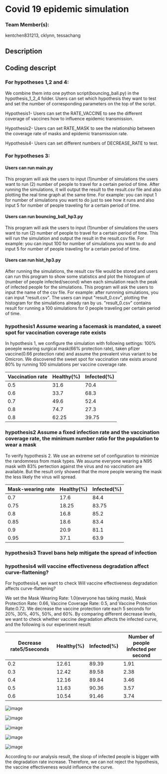 # Covid 19 epidemic simulation
### Team Member(s):
kentchen831213, cklynn, tessachang

## Description


## Coding descript

### For hypotheses 1,2 and 4:
We combine them into one python script(bouncing_ball.py) in the hypothesis_1_2_4 folder. Users can set which hypothesis they want to test and set the number of corresponding parameters on the top of the script. 

Hypothesis1-
Users can set the RATE_VACCINE to see the different coverage of vaccines how to influence epidemic transmission. 

Hypothesis2-
Users can set RATE_MASK to see the relationship between the coverage rate of masks and epidemic transmission rate.

Hypothesis4-
Users can set different numbers of DECREASE_RATE to test. 

### For hypotheses 3:
#### Users can run main.py
This program will ask the users to input (1)number of simulations the users want to run (2) number of people to travel for a certain period of time.
After running the simulations, it will output the result to the result.csv file and also plotting the real time graph at the same time.
For example: you can input 1 for number of simulations you want to do just to see how it runs and also input 5 for number of people traveling for a certain period of time.


#### Users can run bouncing_ball_hp3.py
This program will ask the users to input (1)number of simulations the users want to run (2) number of people to travel for a certain period of time.
This will run the simulation and output the result in the result.csv file. 
For example: you can input 100 for number of simulations you want to do and input 5 for number of people traveling for a certain period of time. 

#### Users can run hist_hp3.py
After running the simulations, the result csv file would be stored and users can run this program to show some statistics and plot the histogram of (number of people infected/second) when each simulation reach the peak of infected people for the simulations.
This program will ask the users to input the name of the csv file. 
For example: after runnning simulations, you can input "result.csv". The users can input "result_0.csv", plotting the histogram for the simulations already ran by us. "result_0.csv" contains result for running a 100 simulations for 0 people traveling per certain period of time.


### hypothesis1 Assume wearing a facemask is mandated, a sweet spot for vaccination coverage rate exists
In hypothesis 1, we configure the simulation with following settings:
100% peoeple wearing surgical mask(66% protection rate), taken pfizer vaccine(0.66 protection rate) and assume the prevalent virus variant to be Omicron.
We discovered the sweet spot for vaccination rate exists around 80% by running 100 simulations per vaccine coverage rate.

| Vaccination rate | Healthy(%) | Infected(%) |
| -----------------| ------- | ---------|
| 0.5 | 31.6 | 70.4 |
| 0.6 | 33.7 | 68.3 |
| 0.7 | 49.6 | 52.4 |
| 0.8 | 74.7 | 27.3 |
| 0.8 | 62.25 | 39.75 |

### hypothesis2 Assume a fixed infection rate and the vaccination coverage rate, the minimum number ratio for the population to wear a mask
To verify hypothesis 2. We use an extreme set of configuration to minimize the randomness from mask types. We asuume everyone wearing a N95 mask with 83% pertection against the virus and no vaccination are available. But the result only showed that the more people weraing the mask the less likely the virus will spread.

| Mask-wearing rate | Healthy(%) | Infected(%) |
| ----------------- | ---------- | ----------- |
| 0.7 | 17.6 | 84.4 |
| 0.75 | 18.25 | 83.75 |
| 0.8 | 16.8 | 85.2 |
| 0.85 | 18.6 | 83.4 |
| 0.9 | 20.9 | 81.1 |
| 0.95 | 37.1 | 63.9 |

### hypothesis3 Travel bans help mitigate the spread of infection

### hypothesis4 will vaccine effectiveness degradation affect curve-flattening?

For hypothesis4, we want to check Will vaccine effectiveness degradation affects curve-flattening?

We set the Mask Wearing Rate: 1.0(everyone has taking mask), Mask Protection Rate: 0.66, Vaccine Coverage Rate: 0.5, and Vaccine Protection Rate:0.72. 
We decrease the vaccine protection rate each 5 seconds for 20%, 30%, 40%, 50%, and 60%. By comparing different decrease levels, we want to check whether vaccine degradation affects the infected curve, and the following is our experiment result:

| Decrease rate5/5seconds | Healthy(%) | Infected(%) | Number of people infected per second |
| --- | ----------- |  ----------- |  ----------- |
|0.2 | 12.61 | 89.39 | 1.91 | 
|0.3 | 12.42 | 89.58 | 2.38 | 
|0.4 | 12.16 | 89.84 | 3.46 | 
|0.5 | 11.63 | 90.36 | 3.57 | 
|0.6 | 10.54 | 91.46 | 3.74 | 


![image](https://user-images.githubusercontent.com/32189071/167099676-94ece0b8-7e27-41c8-9ae6-d98114825ccd.png)

![image](https://user-images.githubusercontent.com/32189071/167100013-a855dfb6-7362-49a8-bfb0-c730edc47274.png)

![image](https://user-images.githubusercontent.com/32189071/167100265-45803e41-8da9-4e96-bd7d-e1bc884c664b.png)

![image](https://user-images.githubusercontent.com/32189071/167100411-d670b4e9-3641-4894-aa67-8546bf4d38a2.png)

![image](https://user-images.githubusercontent.com/32189071/167100571-1335336f-06e2-4551-86b7-902da908ce7b.png)

According to our analysis result, the sloop of infected people is bigger with the degradation rate increase. Therefore, we can not reject the hypothesis, the vaccine effectiveness would influence the curve. 

